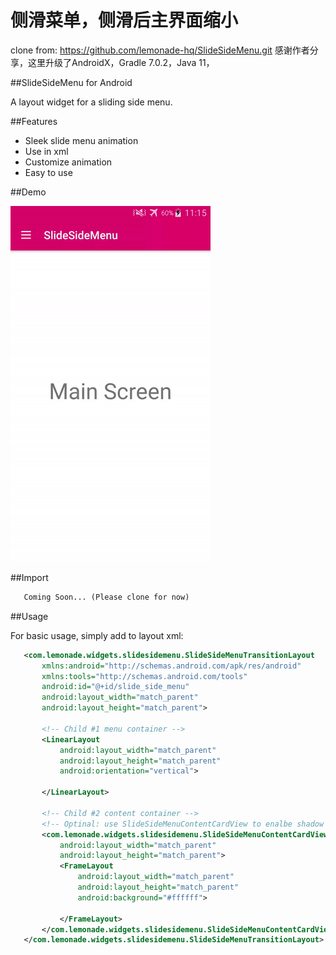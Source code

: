 # 侧滑菜单，侧滑后主界面缩小

clone from: https://github.com/lemonade-hq/SlideSideMenu.git
感谢作者分享，这里升级了AndroidX，Gradle 7.0.2，Java 11， 

##SlideSideMenu for Android

A layout widget for a sliding side menu.

##Features

 - Sleek slide menu animation 
 - Use in xml
 - Customize animation
 - Easy to use

##Demo

![](screens/demo.gif)

##Import

 ```xml
    Coming Soon... (Please clone for now)
 ```

##Usage

For basic usage, simply add to layout xml:

 ```xml
    <com.lemonade.widgets.slidesidemenu.SlideSideMenuTransitionLayout
        xmlns:android="http://schemas.android.com/apk/res/android"
        xmlns:tools="http://schemas.android.com/tools"
        android:id="@+id/slide_side_menu"
        android:layout_width="match_parent"
        android:layout_height="match_parent">

        <!-- Child #1 menu container -->
        <LinearLayout
            android:layout_width="match_parent"
            android:layout_height="match_parent"
            android:orientation="vertical">
            
        </LinearLayout>

        <!-- Child #2 content container -->
        <!-- Optinal: use SlideSideMenuContentCardView to enalbe shadow + round corners effect -->
        <com.lemonade.widgets.slidesidemenu.SlideSideMenuContentCardView
            android:layout_width="match_parent"
            android:layout_height="match_parent">
            <FrameLayout
                android:layout_width="match_parent"
                android:layout_height="match_parent"
                android:background="#ffffff">

            </FrameLayout>
        </com.lemonade.widgets.slidesidemenu.SlideSideMenuContentCardView>
    </com.lemonade.widgets.slidesidemenu.SlideSideMenuTransitionLayout>
 ```
